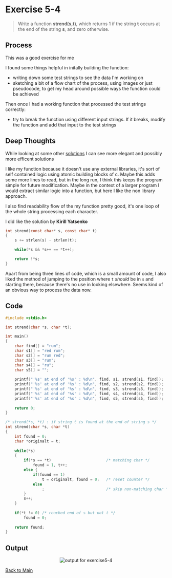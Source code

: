 # Exercise 5-4

> Write a function **strend(s,t)**, which returns 1 if the string **t** occurs at the end of the string **s**, and zero otherwise.

## Process
This was a good exercise for me

I found some things helpful in initally building the function:
- writing down some test strings to see the data I'm working on
- sketching a bit of a flow chart of the process, using images or just pseudocode, to get my head around possible ways the function could be achieved

Then once I had a working function that processed the test strings correctly:
- try to break the function using different input strings. If it breaks, modify the function and add that input to the test strings

## Deep Thoughts
While looking at some other [solutions](https://clc-wiki.net/wiki/K%26R2_solutions:Chapter_5:Exercise_4) I can see more elegant and possibly more efficent solutions

I like my function because it doesn't use any external libraries, it's sort of self contained logic using atomic building blocks of c. 
Maybe this adds some more lines to read, but in the long run, I think this keeps the program simple for future modification. 
Maybe in the context of a larger program I would extract similar logic into a function, but here I like the non library approach.

I also find readability flow of the my function pretty good, it's one loop of the whole string processing each character.

I did like the solution by **Kirill Yatsenko**
```c
int strend(const char* s, const char* t)
{
    s += strlen(s) - strlen(t);

    while(*s && *s++ == *t++);

    return !*s;
}
```
Apart from being three lines of code, which is a small amount of code, I also liked the method of jumping to the position where `t` *should* be in `s` and starting there, because there's no use in looking elsewhere.
Seems kind of an obvious way to process the data now.

## Code
```c
#include <stdio.h>

int strend(char *s, char *t);

int main()
{
    char find[] = "rum";
    char s1[] = "red rum";
    char s2[] = "rum red";
    char s3[] = "rum";
    char s4[] = "ru";
    char s5[] = "";
    
    printf("'%s' at end of '%s' : %d\n", find, s1, strend(s1, find));
    printf("'%s' at end of '%s' : %d\n", find, s2, strend(s2, find));
    printf("'%s' at end of '%s' : %d\n", find, s3, strend(s3, find));
    printf("'%s' at end of '%s' : %d\n", find, s4, strend(s4, find));
    printf("'%s' at end of '%s' : %d\n", find, s5, strend(s5, find));
    
    return 0;
}

/* strend(*s, *t) : if string t is found at the end of string s */
int strend(char *s, char *t)
{
    int found = 0;
    char *originalt = t;
    
    while(*s)
    {
        if(*s == *t)                        /* matching char */
            found = 1, t++;
        else {
            if(found == 1)
                t = originalt, found = 0;   /* reset counter */
            else
                ;                           /* skip non-matching char */
        }
        s++;
    }
    
    if(*t != 0) /* reached end of s but not t */
        found = 0;
    
    return found;
}
```

## Output
<p align="center">
  <image src="../assets/exercise5-4.jpg" alt="output for exercise5-4" />
</p>

[Back to Main](../readme.md)
